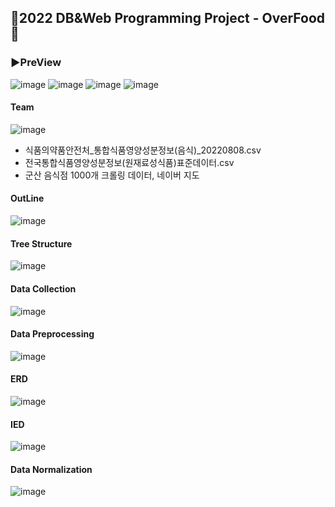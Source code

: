 ## 🍖2022 DB&Web Programming Project - OverFood🍖
### ▶PreView
![image](https://github.com/jsb0315/OverFood/assets/97612957/f52435d0-50df-4ffa-85f8-7c4370e4a3ff)
![image](https://github.com/jsb0315/OverFood/assets/97612957/5257dd9a-0c07-4cfc-b403-faf07ae2e753)
![image](https://github.com/jsb0315/OverFood/assets/97612957/cbab1332-2510-44fb-a822-75aa73652e39)
![image](https://github.com/jsb0315/OverFood/assets/97612957/1e7657ed-cf67-4d9f-b8fd-44902e567292)
#### Team
![image](https://github.com/jsb0315/OverFood/assets/97612957/5999d855-1cb6-4297-82c6-c718528d3029)
- 식품의약품안전처_통합식품영양성분정보(음식)_20220808.csv
- 전국통합식품영양성분정보(원재료성식품)표준데이터.csv
- 군산 음식점 1000개 크롤링 데이터, 네이버 지도


#### OutLine
![image](https://github.com/jsb0315/OverFood/assets/97612957/c6b77d56-3f5e-482d-8078-7ee816990f15)
#### Tree Structure
![image](https://github.com/jsb0315/OverFood/assets/97612957/48a34edc-8c4b-4923-9b7a-53d4584ce577)
#### Data Collection

![image](https://github.com/jsb0315/OverFood/assets/97612957/ed1ed5fe-6187-46c2-81f4-50f3f0d84fe1)

#### Data Preprocessing
![image](https://github.com/jsb0315/OverFood/assets/97612957/ee7cbb79-a924-48b1-824c-abae05f0c013)
#### ERD
![image](https://github.com/jsb0315/OverFood/assets/97612957/dc949909-f78e-4f07-b63a-f102faa045e0)
#### IED
![image](https://github.com/jsb0315/OverFood/assets/97612957/e95fdb88-9ae8-4eb5-8aea-e01a04d9e474)
#### Data Normalization
![image](https://github.com/jsb0315/OverFood/assets/97612957/620f07e3-cd60-4632-ab28-a90c066d6aaf)
